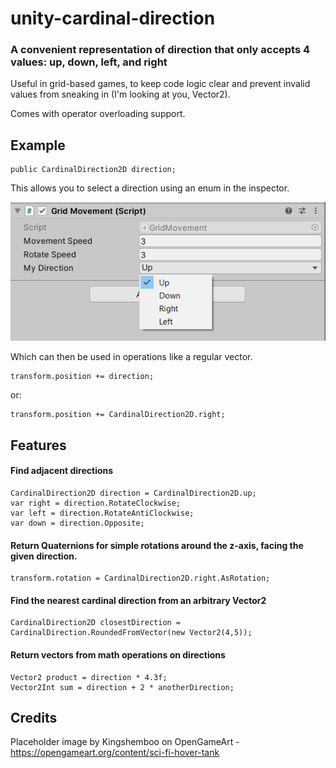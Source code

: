 # unity-cardinal-direction
### A convenient representation of direction that only accepts 4 values: up, down, left, and right

Useful in grid-based games, to keep code logic clear and prevent invalid values from sneaking in (I'm looking at you, Vector2).

Comes with operator overloading support. 

## Example

```
public CardinalDirection2D direction;
```
This allows you to select a direction using an enum in the inspector.

![screenshot](inspector-carddir-screenshot.png)

Which can then be used in operations like a regular vector.
```
transform.position += direction;
```
or:
```
transform.position += CardinalDirection2D.right;
```

## Features

#### Find adjacent directions
```
CardinalDirection2D direction = CardinalDirection2D.up;
var right = direction.RotateClockwise;
var left = direction.RotateAntiClockwise;
var down = direction.Opposite;
```
#### Return Quaternions for simple rotations around the z-axis, facing the given direction.
```
transform.rotation = CardinalDirection2D.right.AsRotation;
```

#### Find the nearest cardinal direction from an arbitrary Vector2
```
CardinalDirection2D closestDirection = CardinalDirection.RoundedFromVector(new Vector2(4,5));
```

#### Return vectors from math operations on directions
```
Vector2 product = direction * 4.3f;
Vector2Int sum = direction + 2 * anotherDirection;
```

## Credits

Placeholder image by Kingshemboo on OpenGameArt - https://opengameart.org/content/sci-fi-hover-tank
